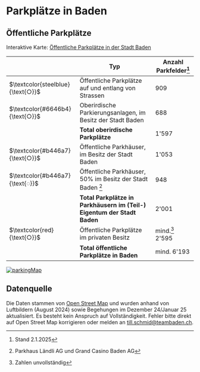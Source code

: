 # Parkplätze in Baden

## Öffentliche Parkplätze
Interaktive Karte: [Öffentliche Parkplätze in der Stadt Baden ](https://overpass-turbo.eu/s/1WvE)

| | Typ | Anzahl Parkfelder[^3] |
|--|--|--|
| $`\textcolor{steelblue}{\text{○}}`$ |  Öffentliche Parkplätze auf und entlang von Strassen | 909
| $`\textcolor{#6646b4}{\text{○}}`$ | Oberirdische Parkierungsanlagen, im Besitz der Stadt Baden | 688
| | **Total oberirdische Parkplätze** | 1'597
| $`\textcolor{#b446a7}{\text{○}}`$ | Öffentliche Parkhäuser, im Besitz der Stadt Baden | 1'053
| $`\textcolor{#b446a7}{\text{◌}}`$ | Öffentliche Parkhäuser, 50% im Besitz der Stadt Baden [^1] | 948
| | **Total Parkplätze in Parkhäusern im (Teil-) Eigentum der Stadt Baden** | 2'001
| $`\textcolor{red}{\text{○}}`$ | Öffentliche Parkplätze im privaten Besitz | mind.[^2] 2'595
| | **Total öffentliche Parkplätze in Baden** | mind. 6'193

[^1]: Parkhaus Ländli AG und Grand Casino Baden AG
[^2]: Zahlen unvollständig
[^3]: Stand 2.1.2025



[![parkingMap](https://github.com/user-attachments/assets/5425308f-0b49-418a-8a22-af085cf9a5d9)](https://overpass-turbo.eu/s/1WvE)

## Datenquelle
Die Daten stammen von [Open Street Map](https://www.openstreetmap.org/) und wurden anhand von Luftbildern (August 2024) sowie Begehungen im Dezember 24/Januar 25 aktualisiert. Es besteht kein Anspruch auf Vollständigkeit.
Fehler bitte direkt auf Open Street Map korrigieren oder melden an till.schmid@teambaden.ch.
